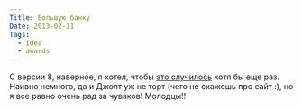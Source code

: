 ```yaml
---
Title: Большую банку
Date: 2013-02-11
Tags:
  - idea
  - awards
---
```


С версии 8, наверное, я хотел, чтобы [это случилось](http://www.drdobbs.com/joltawards/jolt-awards-coding-tools/240147989?pgno=7) хотя бы еще раз. Наивно немного, да и Джолт уж не торт (чего не скажешь про сайт :), но я все равно очень рад за чуваков! Молодцы!!
